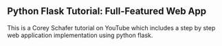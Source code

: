 ## Python Flask Tutorial: Full-Featured Web App
This is a Corey Schafer tutorial on YouTube which includes a step by step web application implementation using python flask.